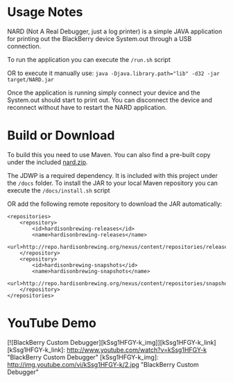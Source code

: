 # Usage Notes
NARD (Not A Real Debugger, just a log printer) is a simple JAVA application for printing out the BlackBerry device System.out through a USB connection.

To run the application you can execute the `/run.sh` script

OR to execute it manually use: `java -Djava.library.path="lib" -d32 -jar target/NARD.jar`

Once the application is running simply connect your device and the System.out should start to print out. You can disconnect the device and reconnect without have to restart the NARD application.

# Build or Download
To build this you need to use Maven. You can also find a pre-built copy under the included [nard.zip](/blob/master/nard.zip).

The JDWP is a required dependency. It is included with this project under the `/docs` folder.
To install the JAR to your local Maven repository you can execute the `/docs/install.sh` script

OR add the following remote repository to download the JAR automatically:

	<repositories>
		<repository>
			<id>hardisonbrewing-releases</id>
			<name>hardisonbrewing-releases</name>
			<url>http://repo.hardisonbrewing.org/nexus/content/repositories/releases/</url>
		</repository>
		<repository>
			<id>hardisonbrewing-snapshots</id>
			<name>hardisonbrewing-snapshots</name>
			<url>http://repo.hardisonbrewing.org/nexus/content/repositories/snapshots/</url>
		</repository>
	</repositories>

# YouTube Demo
[![BlackBerry Custom Debugger][kSsg1HFGY-k_img]][kSsg1HFGY-k_link]
[kSsg1HFGY-k_link]: http://www.youtube.com/watch?v=kSsg1HFGY-k  "BlackBerry Custom Debugger"
[kSsg1HFGY-k_img]: http://img.youtube.com/vi/kSsg1HFGY-k/2.jpg  "BlackBerry Custom Debugger"